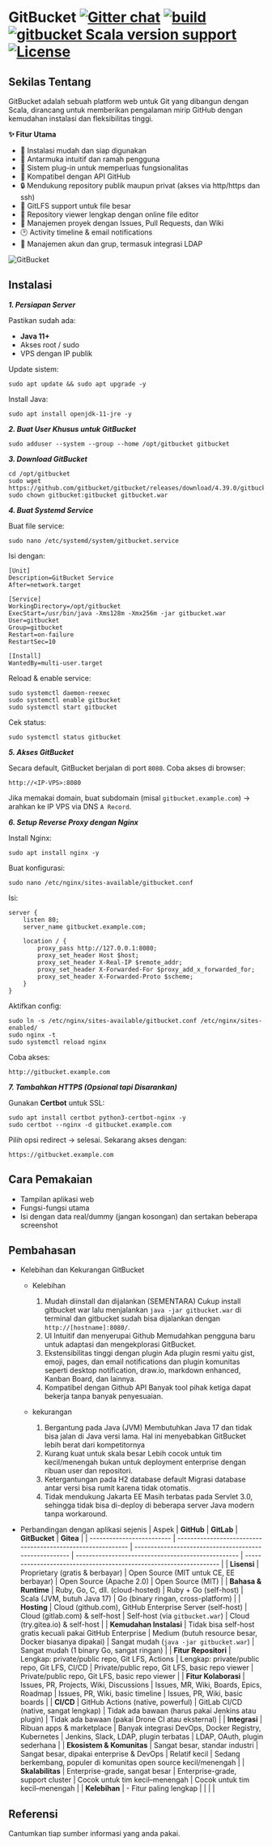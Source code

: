GitBucket [![Gitter chat](https://badges.gitter.im/gitbucket/gitbucket.svg)](https://gitter.im/gitbucket/gitbucket) [![build](https://github.com/gitbucket/gitbucket/actions/workflows/build.yml/badge.svg)](https://github.com/gitbucket/gitbucket/actions/workflows/build.yml) [![gitbucket Scala version support](https://index.scala-lang.org/gitbucket/gitbucket/gitbucket/latest-by-scala-version.svg)](https://index.scala-lang.org/gitbucket/gitbucket/gitbucket) [![License](https://img.shields.io/badge/License-Apache%202.0-blue.svg)](https://github.com/gitbucket/gitbucket/blob/master/LICENSE)
=========

## Sekilas Tentang

GitBucket adalah sebuah platform web untuk Git yang dibangun dengan Scala, dirancang untuk memberikan pengalaman mirip GitHub dengan kemudahan instalasi dan fleksibilitas tinggi.

**✨ Fitur Utama**

- 🚀 Instalasi mudah dan siap digunakan
- 🎨 Antarmuka intuitif dan ramah pengguna
- 🔌 Sistem plug-in untuk memperluas fungsionalitas
- 🔄 Kompatibel dengan API GitHub
- 🔒 Mendukung repository publik maupun privat (akses via http/https dan ssh)
- 📂 GitLFS support untuk file besar
- 👀 Repository viewer lengkap dengan online file editor
- 📌 Manajemen proyek dengan Issues, Pull Requests, dan Wiki
- 🕑 Activity timeline & email notifications
- 👥 Manajemen akun dan grup, termasuk integrasi LDAP


![GitBucket](https://gitbucket.github.io/img/screenshots/screenshot-repository_viewer.png)

## Instalasi

_**1. Persiapan Server**_

Pastikan sudah ada:

* **Java 11+**
* Akses root / sudo
* VPS dengan IP publik

Update sistem:

``` 
sudo apt update && sudo apt upgrade -y
```

Install Java:

``` 
sudo apt install openjdk-11-jre -y
```


_**2. Buat User Khusus untuk GitBucket**_

``` 
sudo adduser --system --group --home /opt/gitbucket gitbucket
```


_**3. Download GitBucket**_

``` 
cd /opt/gitbucket
sudo wget https://github.com/gitbucket/gitbucket/releases/download/4.39.0/gitbucket.war
sudo chown gitbucket:gitbucket gitbucket.war
```


_**4. Buat Systemd Service**_

Buat file service:

``` 
sudo nano /etc/systemd/system/gitbucket.service
```

Isi dengan:

```
[Unit]
Description=GitBucket Service
After=network.target

[Service]
WorkingDirectory=/opt/gitbucket
ExecStart=/usr/bin/java -Xms128m -Xmx256m -jar gitbucket.war
User=gitbucket
Group=gitbucket
Restart=on-failure
RestartSec=10

[Install]
WantedBy=multi-user.target
```

Reload & enable service:

```
sudo systemctl daemon-reexec
sudo systemctl enable gitbucket
sudo systemctl start gitbucket
```

Cek status:

``` 
sudo systemctl status gitbucket
```


_**5. Akses GitBucket**_

Secara default, GitBucket berjalan di port `8080`.
Coba akses di browser:

```
http://<IP-VPS>:8080
```

Jika memakai domain, buat subdomain (misal `gitbucket.example.com`) → arahkan ke IP VPS via DNS `A Record`.


_**6. Setup Reverse Proxy dengan Nginx**_

Install Nginx:

``` 
sudo apt install nginx -y
```

Buat konfigurasi:

``` 
sudo nano /etc/nginx/sites-available/gitbucket.conf
```

Isi:

```
server {
    listen 80;
    server_name gitbucket.example.com;

    location / {
        proxy_pass http://127.0.0.1:8080;
        proxy_set_header Host $host;
        proxy_set_header X-Real-IP $remote_addr;
        proxy_set_header X-Forwarded-For $proxy_add_x_forwarded_for;
        proxy_set_header X-Forwarded-Proto $scheme;
    }
}
```

Aktifkan config:

``` 
sudo ln -s /etc/nginx/sites-available/gitbucket.conf /etc/nginx/sites-enabled/
sudo nginx -t
sudo systemctl reload nginx
```

Coba akses:

```
http://gitbucket.example.com
```


_**7. Tambahkan HTTPS (Opsional tapi Disarankan)**_

Gunakan **Certbot** untuk SSL:

``` 
sudo apt install certbot python3-certbot-nginx -y
sudo certbot --nginx -d gitbucket.example.com
```

Pilih opsi redirect → selesai.
Sekarang akses dengan:

```
https://gitbucket.example.com
```


## Cara Pemakaian

- Tampilan aplikasi web
- Fungsi-fungsi utama
- Isi dengan data real/dummy (jangan kosongan) dan sertakan beberapa screenshot


## Pembahasan

- Kelebihan dan Kekurangan GitBucket
    - Kelebihan
        1. Mudah diinstall dan dijalankan (SEMENTARA)
            Cukup install gitbucket war lalu menjalankan `java -jar gitbucket.war` di terminal dan gitbucket sudah bisa dijalankan dengan `http://[hostname]:8080/`.
        2. UI Intuitif dan menyerupai Github
            Memudahkan pengguna baru untuk adaptasi dan mengekplorasi GitBucket.
        3. Ekstensibilitas tinggi dengan plugin
            Ada plugin resmi yaitu gist, emoji, pages, dan email notifications dan plugin komunitas seperti desktop notification, draw.io, markdown enhanced, Kanban Board, dan lainnya.
        4. Kompatibel dengan Github API
            Banyak tool pihak ketiga dapat bekerja tanpa banyak penyesuaian.

    - kekurangan
        1. Bergantung pada Java (JVM)
            Membutuhkan Java 17 dan tidak bisa jalan di Java versi lama. Hal ini menyebabkan GitBucket lebih berat dari kompetitornya
        2. Kurang kuat untuk skala besar
            Lebih cocok untuk tim kecil/menengah bukan untuk deployment enterprise dengan ribuan user dan repositori.
        3. Ketergantungan pada H2 database default
            Migrasi database antar versi bisa rumit karena tidak otomatis.
        4. Tidak mendukung Jakarta EE
            Masih terbatas pada Servlet 3.0, sehingga tidak bisa di-deploy di beberapa server Java modern tanpa workaround.

- Perbandingan dengan aplikasi sejenis
    | Aspek                     | **GitHub**                                                  | **GitLab**                                             | **GitBucket**                                      | **Gitea**                                                          |
    | ------------------------- | ----------------------------------------------------------- | ------------------------------------------------------ | -------------------------------------------------- | ------------------------------------------------------------------ |
    | **Lisensi**               | Proprietary (gratis & berbayar)                             | Open Source (MIT untuk CE, EE berbayar)                | Open Source (Apache 2.0)                           | Open Source (MIT)                                                  |
    | **Bahasa & Runtime**      | Ruby, Go, C, dll. (cloud-hosted)                            | Ruby + Go (self-host)                                  | Scala (JVM, butuh Java 17)                         | Go (binary ringan, cross-platform)                                 |
    | **Hosting**               | Cloud (github.com), GitHub Enterprise Server (self-host)    | Cloud (gitlab.com) & self-host                         | Self-host (via `gitbucket.war`)                    | Cloud (try.gitea.io) & self-host                                   |
    | **Kemudahan Instalasi**   | Tidak bisa self-host gratis kecuali pakai GitHub Enterprise | Medium (butuh resource besar, Docker biasanya dipakai) | Sangat mudah (`java -jar gitbucket.war`)           | Sangat mudah (1 binary Go, sangat ringan)                          |
    | **Fitur Repositori**      | Lengkap: private/public repo, Git LFS, Actions              | Lengkap: private/public repo, Git LFS, CI/CD           | Private/public repo, Git LFS, basic repo viewer    | Private/public repo, Git LFS, basic repo viewer                    |
    | **Fitur Kolaborasi**      | Issues, PR, Projects, Wiki, Discussions                     | Issues, MR, Wiki, Boards, Epics, Roadmap               | Issues, PR, Wiki, basic timeline                   | Issues, PR, Wiki, basic boards                                     |
    | **CI/CD**                 | GitHub Actions (native, powerful)                           | GitLab CI/CD (native, sangat lengkap)                  | Tidak ada bawaan (harus pakai Jenkins atau plugin) | Tidak ada bawaan (pakai Drone CI atau eksternal)                   |
    | **Integrasi**             | Ribuan apps & marketplace                                   | Banyak integrasi DevOps, Docker Registry, Kubernetes   | Jenkins, Slack, LDAP, plugin terbatas              | LDAP, OAuth, plugin sederhana                                      |
    | **Ekosistem & Komunitas** | Sangat besar, standar industri                              | Sangat besar, dipakai enterprise & DevOps              | Relatif kecil                                      | Sedang berkembang, populer di komunitas open source kecil/menengah |
    | **Skalabilitas**          | Enterprise-grade, sangat besar                              | Enterprise-grade, support cluster                      | Cocok untuk tim kecil–menengah                     | Cocok untuk tim kecil–menengah                                     |
    | **Kelebihan**             | - Fitur paling lengkap                                      |                                                        |                                                    |                                                                    |




## Referensi

Cantumkan tiap sumber informasi yang anda pakai.

